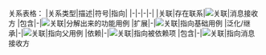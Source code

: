 关系表格：
|关系类型|描述|符号|指向|
|-|-|-|-|
|关联|存在联系|![关联](https://i.loli.net/2019/10/09/eU6AGjBVJFxOot4.png)|消息接收方
|包含|-|![关联](https://i.loli.net/2019/10/09/wY2N5UFM68dcuZC.png)|分解出来的功能用例
|扩展|-|![关联](https://i.loli.net/2019/10/09/wY2N5UFM68dcuZC.png)|指向基础用例
|泛化/继承|-|![关联](https://i.loli.net/2019/10/09/wY2N5UFM68dcuZC.png)|指向父用例
|依赖|-|![关联](https://i.loli.net/2019/10/09/wY2N5UFM68dcuZC.png)|指向被依赖项
|包含|-|![关联](https://i.loli.net/2019/10/09/wY2N5UFM68dcuZC.png)|指向消息接收方